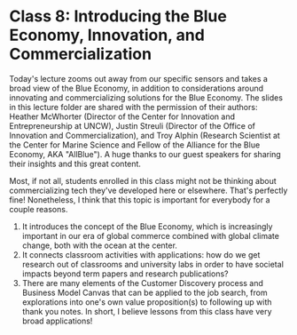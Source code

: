 # Class 8: Introducing the Blue Economy, Innovation, and Commercialization
Today's lecture zooms out away from our specific sensors and takes a broad view of the Blue Economy, in addition to considerations around innovating and commercializing solutions for the Blue Economy. The slides in this lecture folder are shared with the permission of their authors: Heather McWhorter (Director of the Center for Innovation and Entrepreneurship at UNCW), Justin Streuli (Director of the Office of Innovation and Commercialization), and Troy Alphin (Research Scientist at the Center for Marine Science and Fellow of the Alliance for the Blue Economy, AKA "AllBlue"). A huge thanks to our guest speakers for sharing their insights and this great content. 

Most, if not all, students enrolled in this class might not be thinking about commercializing tech they've developed here or elsewhere. That's perfectly fine! Nonetheless, I think that this topic is important for everybody for a couple reasons.
1. It introduces the concept of the Blue Economy, which is increasingly important in our era of global commerce combined with global climate change, both with the ocean at the center.
2. It connects classroom activities with applications: how do we get research out of classrooms and university labs in order to have societal impacts beyond term papers and research publications?
3. There are many elements of the Customer Discovery process and Business Model Canvas that can be applied to the job search, from explorations into one's own value proposition(s) to following up with thank you notes.
In short, I believe lessons from this class have very broad applications!